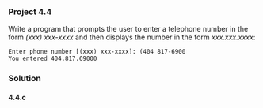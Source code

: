 ### Project 4.4
Write a program that prompts the user to enter a telephone number in the form *(xxx) xxx-xxxx* and then displays the number in the form *xxx.xxx.xxxx*:
```
Enter phone number [(xxx) xxx-xxxx]: (404 817-6900
You entered 404.817.69000
```
### Solution
#### 4.4.c
```c
```
